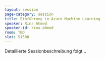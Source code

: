 ```yaml
---
layout: session
page-category: session
title: Einführung in Azure Machine Learning
speaker: Rina Ahmed
speaker-id: rina-ahmed
room: TBD
slot: S1500
---
```


Detaillierte Sessionbeschreibung folgt...